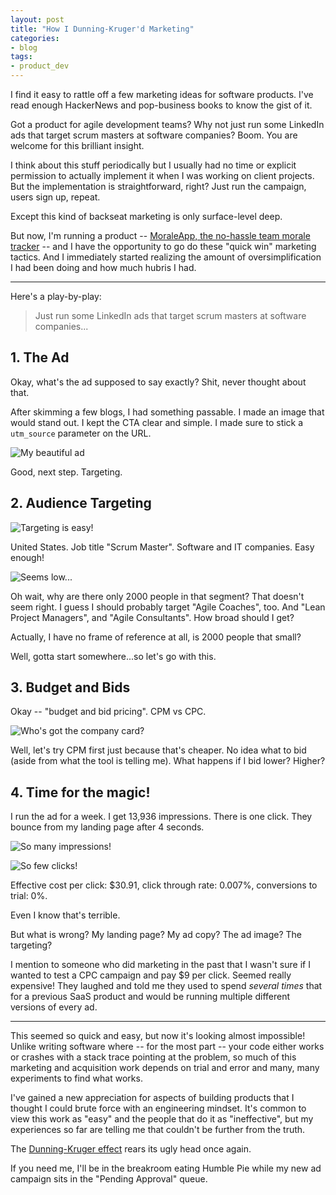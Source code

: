 ```yaml
---
layout: post
title: "How I Dunning-Kruger'd Marketing"
categories:
- blog
tags:
- product_dev
---
```


I find it easy to rattle off a few marketing ideas for software products. I've read enough HackerNews and pop-business books to know the gist of it. 

Got a product for agile development teams? Why not just run some LinkedIn ads that target scrum masters at software companies? Boom. You are welcome for this brilliant insight.

I think about this stuff periodically but I usually had no time or explicit permission to actually implement it when I was working on client projects. But the implementation is straightforward, right? Just run the campaign, users sign up, repeat.

Except this kind of backseat marketing is only surface-level deep.

But now, I'm running a product -- [MoraleApp, the no-hassle team morale tracker][morale] -- and I have the opportunity to go do these "quick win" marketing tactics. And I immediately started realizing the amount of oversimplification I had been doing and how much hubris I had.

---

Here's a play-by-play:

> Just run some LinkedIn ads that target scrum masters at software companies...

## 1. The Ad

Okay, what's the ad supposed to say exactly? Shit, never thought about that.

After skimming a few blogs, I had something passable. I made an image that would stand out. I kept the CTA clear and simple. I made sure to stick a `utm_source` parameter on the URL.

![My beautiful ad]({{site.url}}/static/morale-linkedin-ad.png)

Good, next step. Targeting.

## 2. Audience Targeting

![Targeting is easy!]({{site.url}}/static/morale-linkedin-targets.png)

United States. Job title "Scrum Master". Software and IT companies. Easy enough!

![Seems low...]({{site.url}}/static/morale-linkedin-audience.png)

Oh wait, why are there only 2000 people in that segment? That doesn't seem right. I guess I should probably target "Agile Coaches", too. And "Lean Project Managers", and "Agile Consultants". How broad should I get? 

Actually, I have no frame of reference at all, is 2000 people that small?

Well, gotta start somewhere...so let's go with this.

## 3. Budget and Bids

Okay -- "budget and bid pricing". CPM vs CPC.

![Who's got the company card?]({{site.url}}/static/morale-linkedin-budget.png)

Well, let's try CPM first just because that's cheaper. No idea what to bid (aside from what the tool is telling me). What happens if I bid lower? Higher?

## 4. Time for the magic!

I run the ad for a week. I get 13,936 impressions. There is one click. They bounce from my landing page after 4 seconds. 

![So many impressions!]({{site.url}}/static/morale-linkedin-impressions.png)

![So few clicks!]({{site.url}}/static/morale-linkedin-stats.png)

Effective cost per click: $30.91, click through rate: 0.007%, conversions to trial: 0%.

Even I know that's terrible.

But what is wrong? My landing page? My ad copy? The ad image? The targeting?

I mention to someone who did marketing in the past that I wasn't sure if I wanted to test a CPC campaign and pay $9 per click. Seemed really expensive! They laughed and told me they used to spend *several times* that for a previous SaaS product and would be running multiple different versions of every ad.

---

This seemed so quick and easy, but now it's looking almost impossible! Unlike writing software where -- for the most part -- your code either works or crashes with a stack trace pointing at the problem, so much of this marketing and acquisition work depends on trial and error and many, many experiments to find what works.

I've gained a new appreciation for aspects of building products that I thought I could brute force with an engineering mindset. It's common to view this work as "easy" and the people that do it as "ineffective", but my experiences so far are telling me that couldn't be further from the truth.

The [Dunning-Kruger effect][dk] rears its ugly head once again.

If you need me, I'll be in the breakroom eating Humble Pie while my new ad campaign sits in the "Pending Approval" queue.

[morale]: /morale/
[dk]: https://en.wikipedia.org/wiki/Dunning%E2%80%93Kruger_effect
